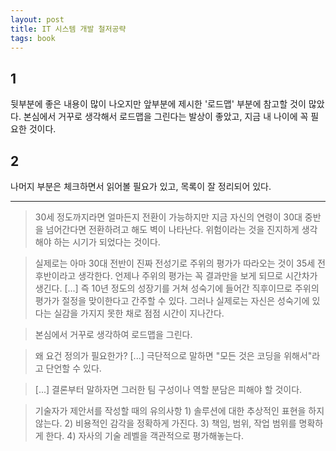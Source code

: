 ```yaml
---
layout: post
title: IT 시스템 개발 철저공략
tags: book
---
```


## 1
뒷부분에 좋은 내용이 많이 나오지만 앞부분에 제시한 '로드맵' 부분에 참고할 것이 많았다. 본심에서 거꾸로 생각해서 로드맵을 그린다는 발상이 좋았고, 지금 내 나이에 꼭 필요한 것이다.

## 2
나머지 부분은 체크하면서 읽어볼 필요가 있고, 목록이 잘 정리되어 있다.

- - -


> 30세 정도까지라면 얼마든지 전환이 가능하지만 지금 자신의 연령이 30대 중반을 넘어간다면 전환하려고 해도 벽이 나타난다. 위험이라는 것을 진지하게 생각해야 하는 시기가 되었다는 것이다.


> 실제로는 아마 30대 전반이 진짜 전성기로 주위의 평가가 따라오는 것이 35세 전후반이라고 생각한다. 언제나 주위의 평가는 꼭 결과만을 보게 되므로 시간차가 생긴다. [...] 즉 10년 정도의 성장기를 거쳐 성숙기에 들어간 직후이므로 주위의 평가가 절정을 맞이한다고 간주할 수 있다. 그러나 실제로는 자신은 성숙기에 있다는 실감을 가지지 못한 채로 점점 시간이 지나간다.


> 본심에서 거꾸로 생각하여 로드맵을 그린다.

> 왜 요건 정의가 필요한가? [...] 극단적으로 말하면 "모든 것은 코딩을 위해서"라고 단언할 수 있다.

> [...] 결론부터 말하자면 그러한 팀 구성이나 역할 분담은 피해야 할 것이다.

> 기술자가 제안서를 작성할 때의 유의사항 1) 솔루션에 대한 추상적인 표현을 하지 않는다. 2) 비용적인 감각을 정확하게 가진다. 3) 책임, 범위, 작업 범위를 명확하게 한다. 4) 자사의 기술 레벨을 객관적으로 평가해놓는다.